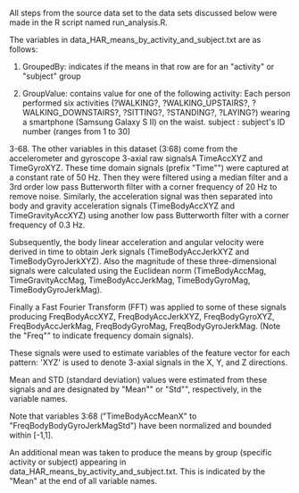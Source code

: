 All steps from the source data set to the data sets discussed below were made in the R script named run_analysis.R.

The variables in data_HAR_means_by_activity_and_subject.txt are as follows:

1. GroupedBy: indicates if the means in that row are for an "activity" or "subject" group

2. GroupValue: contains value for one of the following
               activity: Each person performed six activities (?WALKING?, ?WALKING_UPSTAIRS?, 
                         ?WALKING_DOWNSTAIRS?, ?SITTING?, ?STANDING?, ?LAYING?) wearing 
                         a smartphone (Samsung Galaxy S II) on the waist.
               subject : subject's ID number (ranges from 1 to 30) 

3-68. The other variables in this dataset (3:68) come from the accelerometer and gyroscope 3-axial raw signalsA TimeAccXYZ and TimeGyroXYZ. These time domain signals (prefix "Time"") were captured at a constant rate of 50 Hz. Then they were filtered using a median filter and a 3rd order low pass Butterworth filter with a corner frequency of 20 Hz to remove noise. Similarly, the acceleration signal was then separated into body and gravity acceleration signals (TimeBodyAccXYZ and TimeGravityAccXYZ) using another low pass Butterworth filter with a corner frequency of 0.3 Hz.

Subsequently, the body linear acceleration and angular velocity were derived in time to obtain Jerk signals (TimeBodyAccJerkXYZ and TimeBodyGyroJerkXYZ). Also the magnitude of these three-dimensional signals were calculated using the Euclidean norm (TimeBodyAccMag, TimeGravityAccMag, TimeBodyAccJerkMag, TimeBodyGyroMag, TimeBodyGyroJerkMag). 

Finally a Fast Fourier Transform (FFT) was applied to some of these signals producing FreqBodyAccXYZ, FreqBodyAccJerkXYZ, FreqBodyGyroXYZ, FreqBodyAccJerkMag, FreqBodyGyroMag, FreqBodyGyroJerkMag. (Note the "Freq"" to indicate frequency domain signals).

These signals were used to estimate variables of the feature vector for each pattern: 'XYZ' is used to denote 3-axial signals in the X, Y, and Z directions.

Mean and STD (standard deviation) values were estimated from these signals and are designated by "Mean"" or "Std"", respectively, in the variable names.

Note that variables 3:68 ("TimeBodyAccMeanX" to "FreqBodyBodyGyroJerkMagStd") have been normalized and bounded within [-1,1].

An additional mean was taken to produce the means by group (specific activity or subject) appearing in data_HAR_means_by_activity_and_subject.txt. 
This is indicated by the "Mean" at the end of all variable names.